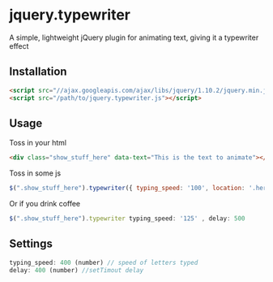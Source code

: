 # jquery.typewriter

A simple, lightweight jQuery plugin for animating text, giving it a typewriter effect

## Installation
```html
<script src="//ajax.googleapis.com/ajax/libs/jquery/1.10.2/jquery.min.js"></script>
<script src="/path/to/jquery.typewriter.js"></script>
```

## Usage


Toss in your html

```html
<div class="show_stuff_here" data-text="This is the text to animate"></div>
```

Toss in some js

```javascript
$(".show_stuff_here").typewriter({ typing_speed: '100', location: '.here', delay: 0 });
```

Or if you drink coffee

```javascript
$(".show_stuff_here").typewriter typing_speed: '125' , delay: 500
```

## Settings

```javascript
typing_speed: 400 (number) // speed of letters typed
delay: 400 (number) //setTimout delay
```